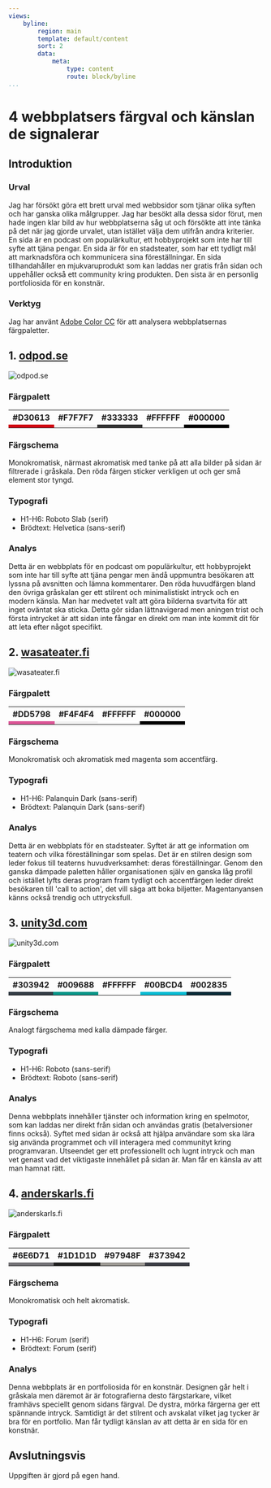 ```yaml
---
views:
    byline:
        region: main
        template: default/content
        sort: 2
        data:
            meta:
                type: content
                route: block/byline
...
```


4 webbplatsers färgval och känslan de signalerar
==============================================

## Introduktion

### Urval
Jag har försökt göra ett brett urval med webbsidor som tjänar olika syften och har ganska olika målgrupper. Jag har besökt alla dessa sidor förut, men hade ingen klar bild av hur webbplatserna såg ut och försökte att inte tänka på det när jag gjorde urvalet, utan istället välja dem utifrån andra kriterier.
En sida är en podcast om populärkultur, ett hobbyprojekt som inte har till syfte att tjäna pengar. En sida är för en stadsteater, som har ett tydligt mål att marknadsföra och kommunicera sina föreställningar. En sida tillhandahåller en mjukvaruprodukt som kan laddas ner gratis från sidan och uppehåller också ett community kring produkten. Den sista är en personlig portfoliosida för en konstnär.

### Verktyg
Jag har använt [Adobe Color CC](https://color.adobe.com/sv/create/image/) för att analysera webbplatsernas färgpaletter.



## 1. [odpod.se](http://www.odpod.se/)
![odpod.se](img/analysis/odpod.se.png)

### Färgpalett
<table class="palette">
    <tr>
        <th>#D30613</th>
        <th>#F7F7F7</th>
        <th>#333333</th>
        <th>#FFFFFF</th>
        <th>#000000</th>
    </tr>
    <tr>
        <td style=" background-color: rgb(211, 6, 19);"></td>
        <td style=" background-color: rgb(247, 247, 247);"></td>
        <td style=" background-color: rgb(51, 51, 51);"></td>
        <td style=" background-color: rgb(255, 255, 255);"></td>
        <td style=" background-color: rgb(0, 0, 0);"></td>
    </tr>
</table>

### Färgschema
Monokromatisk, närmast akromatisk med tanke på att alla bilder på sidan är filtrerade i gråskala. Den röda färgen sticker verkligen ut och ger små element stor tyngd.

### Typografi
* H1-H6: Roboto Slab (serif)
* Brödtext: Helvetica (sans-serif)

### Analys
Detta är en webbplats för en podcast om populärkultur, ett hobbyprojekt som inte har till syfte att tjäna pengar men ändå uppmuntra besökaren att lyssna på avsnitten och lämna kommentarer. Den röda huvudfärgen bland den övriga gråskalan ger ett stilrent och minimalistiskt intryck och en modern känsla. Man har medvetet valt att göra bilderna svartvita för att inget oväntat ska sticka. Detta gör sidan lättnavigerad men aningen trist och första intrycket är att sidan inte fångar en direkt om man inte kommit dit för att leta efter något specifikt.



## 2. [wasateater.fi](http://www.wasateater.fi/)
![wasateater.fi](img/analysis/wasateater.fi.png)

### Färgpalett
<table class="palette">
    <tr>
        <th>#DD5798</th>
        <th>#F4F4F4</th>
        <th>#FFFFFF</th>
        <th>#000000</th>
    </tr>
    <tr>
        <td style=" background-color: rgb(221, 87, 152);"></td>
        <td style=" background-color: rgb(244, 244, 244);"></td>
        <td style=" background-color: rgb(255, 255, 255);"></td>
        <td style=" background-color: rgb(0, 0, 0);"></td>
    </tr>
</table>

### Färgschema
Monokromatisk och akromatisk med magenta som accentfärg.

### Typografi
* H1-H6: Palanquin Dark (sans-serif)
* Brödtext: Palanquin Dark (sans-serif)

### Analys
Detta är en webbplats för en stadsteater. Syftet är att ge information om teatern och vilka föreställningar som spelas. Det är en stilren design som leder fokus till teaterns huvudverksamhet: deras föreställningar. Genom den ganska dämpade paletten håller organisationen själv en ganska låg profil och istället lyfts deras program fram tydligt och accentfärgen leder direkt besökaren till 'call to action', det vill säga att boka biljetter. Magentanyansen känns också trendig och uttrycksfull.



## 3. [unity3d.com](https://unity3d.com/)
![unity3d.com](img/analysis/unity3d.com.png)

### Färgpalett
<table class="palette">
    <tr>
        <th>#303942</th>
        <th>#009688</th>
        <th>#FFFFFF</th>
        <th>#00BCD4</th>
        <th>#002835</th>
    </tr>
    <tr>
        <td style=" background-color: rgb(48, 57, 66);"></td>
        <td style=" background-color: rgb(0, 150, 136);"></td>
        <td style=" background-color: rgb(255, 255, 255);"></td>
        <td style=" background-color: rgb(0, 188, 212);"></td>
        <td style=" background-color: rgb(0, 40, 53);"></td>
    </tr>
</table>

### Färgschema
Analogt färgschema med kalla dämpade färger.

### Typografi
* H1-H6: Roboto (sans-serif)
* Brödtext: Roboto (sans-serif)

### Analys
Denna webbplats innehåller tjänster och information kring en spelmotor, som kan laddas ner direkt från sidan och användas gratis (betalversioner finns också). Syftet med sidan är också att hjälpa användare som ska lära sig använda programmet och vill interagera med communityt kring programvaran. Utseendet ger ett professionellt och lugnt intryck och man vet genast vad det viktigaste innehållet på sidan är. Man får en känsla av att man hamnat rätt.



## 4. [anderskarls.fi](http://www.anderskarls.fi/)
![anderskarls.fi](img/analysis/anderskarls.fi.png)

### Färgpalett
<table class="palette">
    <tr>
        <th>#6E6D71</th>
        <th>#1D1D1D</th>
        <th>#97948F</th>
        <th>#373942</th>
    </tr>
    <tr>
        <td style=" background-color: rgb(110, 109, 113);"></td>
        <td style=" background-color: rgb(29, 29, 29);"></td>
        <td style=" background-color: rgb(151, 148, 143);"></td>
        <td style=" background-color: rgb(55, 57, 66);"></td>
    </tr>
</table>

### Färgschema
Monokromatisk och helt akromatisk.

### Typografi
* H1-H6: Forum (serif)
* Brödtext: Forum (serif)

### Analys
Denna webbplats är en portfoliosida för en konstnär. Designen går helt i gråskala men däremot är är fotografierna desto färgstarkare, vilket framhävs speciellt genom sidans färgval. De dystra, mörka färgerna ger ett spännande intryck. Samtidigt är det stilrent och avskalat vilket jag tycker är bra för en portfolio. Man får tydligt känslan av att detta är en sida för en konstnär.



## Avslutningsvis
Uppgiften är gjord på egen hand.
